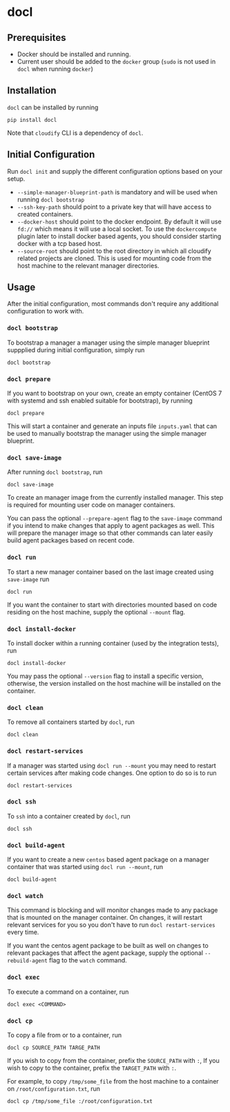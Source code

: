 # docl

## Prerequisites
* Docker should be installed and running.
* Current user should be added to the `docker` group (`sudo` is not used in `docl` when running  `docker`)

## Installation
`docl` can be installed by running 

```
pip install docl
```

Note that `cloudify` CLI is a dependency of `docl`.

## Initial Configuration

Run `docl init` and supply the different configuration options based on your setup.
* `--simple-manager-blueprint-path` is mandatory and will be used when running `docl bootstrap`
* `--ssh-key-path` should point to a private key that will have access to created containers.
* `--docker-host` should point to the docker endpoint. By default it will use `fd://` which means it will use a local socket. To use the
  `dockercompute` plugin later to install docker based agents, you should consider starting docker with a tcp based host.
* `--source-root` should point to the root directory in which all cloudify related projects are cloned. This is used for mounting code
  from the host machine to the relevant manager directories.

## Usage

After the initial configuration, most commands don't require any additional configuration to work with.

### `docl bootstrap`
To bootstrap a manager a manager using the simple manager blueprint suppplied during initial configuration, simply run


```
docl bootstrap
```

### `docl prepare`
If you want to bootstrap on your own, create an empty container (CentOS 7 with systemd and ssh enabled suitable for bootstrap), by 
running

```
docl prepare
```

This will start a container and generate an inputs file `inputs.yaml` that can be used to manually bootstrap the manager using the simple manager blueprint.

### `docl save-image`

After running `docl bootstrap`, run

```
docl save-image
```

To create an manager image from the currently installed manager. This step is required for mounting user code on manager containers.

You can pass the optional `--prepare-agent` flag to the `save-image` command if you intend to make changes that apply to agent packages as well. This will prepare the manager image so that other commands can later easily build agent packages based on recent code.

### `docl run`

To start a new manager container based on the last image created using `save-image` run

```
docl run
```

If you want the container to start with directories mounted based on code residing on the host machine, supply the optional `--mount`
flag.

### `docl install-docker`

To install docker within a running container (used by the integration tests), run

```
docl install-docker
```

You may pass the optional `--version` flag to install a specific version, otherwise, the version installed on the host machine
will be installed on the container.

### `docl clean`

To remove all containers started by `docl`, run

```
docl clean
```

### `docl restart-services`
If a manager was started using `docl run --mount` you may need to restart certain services after making code changes. One option to do so is to run

```
docl restart-services
```

### `docl ssh`
To `ssh` into a container created by `docl`, run 

```
docl ssh
```

### `docl build-agent`
If you want to create a new `centos` based agent package on a manager container that was started using `docl run --mount`, run

```
docl build-agent
```

### `docl watch`
This command is blocking and will monitor changes made to any package that is mounted on the manager container. On changes, it will
restart relevant services for you so you don't have to run `docl restart-services` every time.

If you want the centos agent package to be built as well on changes to relevant packages that affect the agent package, supply the 
optional `--rebuild-agent` flag to the `watch` command.

### `docl exec`
To execute a command on a container, run

```
docl exec <COMMAND>
```

### `docl cp`
To copy a file from or to a container, run 

```
docl cp SOURCE_PATH TARGE_PATH
```
If you wish to copy from the container, prefix the `SOURCE_PATH` with `:`, If you wish to copy to the container, prefix the `TARGET_PATH` with `:`.

For example, to copy `/tmp/some_file` from the host machine to a container on `/root/configuration.txt`, run

```
docl cp /tmp/some_file :/root/configuration.txt
```
